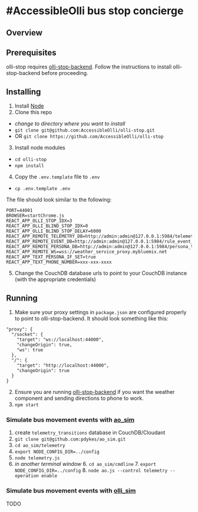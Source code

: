 # #AccessibleOlli bus stop concierge

## Overview

## Prerequisites

olli-stop requires [olli-stop-backend](https://github.com/AccessibleOlli/olli-stop-backend).
Follow the instructions to install olli-stop-backend before proceeding.

## Installing

1. Install [Node](https://nodejs.org)
2. Clone this repo
  - *change to directory where you want to install*
  - `git clone git@github.com:AccessibleOlli/olli-stop.git`
  - OR `git clone https://github.com/AccessibleOlli/olli-stop`
3. Install node modules
  - `cd olli-stop`
  - `npm install`
4. Copy the `.env.template` file to `.env`
  - `cp .env.template .env`
  
The file should look similar to the following:

```
PORT=44001
BROWSER=startChrome.js
REACT_APP_OLLI_STOP_IDX=3
REACT_APP_OLLI_BLIND_STOP_IDX=0
REACT_APP_OLLI_BLIND_STOP_DELAY=6000
REACT_APP_REMOTE_TELEMETRY_DB=http://admin:admin@127.0.0.1:5984/telemetry_transitions
REACT_APP_REMOTE_EVENT_DB=http://admin:admin@127.0.0.1:5984/rule_event_transitions
REACT_APP_REMOTE_PERSONA_DB=http://admin:admin@127.0.0.1:5984/persona_transitions
REACT_APP_REMOTE_WS=wss://weather_service_proxy.mybluemix.net
REACT_APP_TEXT_PERSONA_IF_SET=true
REACT_APP_TEXT_PHONE_NUMBER=xxx-xxx-xxxx
```

5. Change the CouchDB database urls to point to your CouchDB instance (with the appropriate credentials)


## Running

1. Make sure your proxy settings in `package.json` are configured properly to point to olli-stop-backend. It should look something like this:

```
"proxy": {
  "/socket": {
    "target": "ws://localhost:44000",
    "changeOrigin": true,
    "ws": true
  },
  "/": {
    "target": "http://localhost:44000",
    "changeOrigin": true
  }
}
```

2. Ensure you are running [olli-stop-backend](https://github.com/AccessibleOlli/olli-stop-backend) if you want the weather component and sending directions to phone to work.
3. `npm start`

### Simulate bus movement events with [ao_sim](https://github.com/pdykes/ao_sim)

1. create `telemetry_transitions` database in CouchDB/Cloudant
1. `git clone git@github.com:pdykes/ao_sim.git`
2. `cd ao_sim/telemetry`
3. `export NODE_CONFIG_DIR=../config`
4. `node telemetry.js`
5. _in another terminal window_
	6. `cd ao_sim/cmdline`
	7. `export NODE_CONFIG_DIR=../config`
	8. `node ao.js --control telemetry --operation enable`


### Simulate bus movement events with [olli_sim](https://github.com/AccessibleOlli/olli-sim)

TODO
